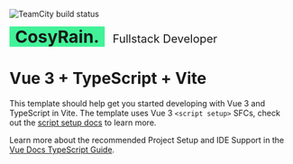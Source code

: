 ![TeamCity build status](https://teamcity.co2oc.com/app/rest/builds/buildType:id:Cosyrain_Build/statusIcon.svg)

<span style="display:inline-block;background: #42f298;padding:0 10px;font-size:30px;font-weight:bold;margin-right:10px;">CosyRain.</span>
<span style="font-size:20px;">Fullstack Developer</span>

# Vue 3 + TypeScript + Vite

This template should help get you started developing with Vue 3 and TypeScript in Vite. The template uses Vue 3 `<script setup>` SFCs, check out the [script setup docs](https://v3.vuejs.org/api/sfc-script-setup.html#sfc-script-setup) to learn more.

Learn more about the recommended Project Setup and IDE Support in the [Vue Docs TypeScript Guide](https://vuejs.org/guide/typescript/overview.html#project-setup).
